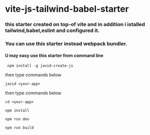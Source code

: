 # vite-js-tailwind-babel-starter
### this starter created on top-of vite and in addition i istalled tailwind,babel,eslint and configured it.
### You can use this starter instead webpack bundler.

#### U may easy use this starter from command line

```
 npm install -g javid-create-js
```
<p>then type commands below</p>

```
javid <your-app>
```
<p>then type commands below</p>

```
cd <your-app>
```

```
npm install
```

```
npm run dev

```

```
npm run build
```